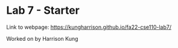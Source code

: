# Lab 7 - Starter
Link to webpage: https://kungharrison.github.io/fa22-cse110-lab7/

Worked on by Harrison Kung
